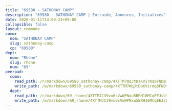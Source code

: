 ```yaml
---
title: "69580 - SATHONAY CAMP"
description: "69580 - SATHONAY CAMP | Entraide, Annonces, Initiatives"
date: 2020-01-11T14:09:21+09:00
collapsible: false
layout: commune
comm:
  nom: "SATHONAY CAMP"
  slug: sathonay-camp
  cp: "69580"
dept:
  nom: "Rhône"
  slug: rhone
  num: "69"
peerpad:
  comm:
    read_path: /r/markdown/69580_sathonay-camp/4XTTM7WqJtDaKVirmq8FNDm7LaxR9FSnhUbSGN5sgkgu1DieU
    write_path: /w/markdown/69580_sathonay-camp/4XTTM7WqJtDaKVirmq8FNDm7LaxR9FSnhUbSGN5sgkgu1DieU-K3TgV4tmxX8ezJopMUrHk2etaAipf1beFKertGDU8PDBnimQmuZNPk5DQPnv1WusnKUDRvVCFxmTKJuTnfmzy7aDxRAsu1Asjfc9KvHKbXf8nbM57msfKRF12YzEN5y9mWbsqmCL
  dept:
    read_path: /r/markdown/69_rhone/4XTTMJC39vu6sVwWPNxu5BRH16MCqEEJsbYu4RNyAxnNmNtVW
    write_path: /w/markdown/69_rhone/4XTTMJC39vu6sVwWPNxu5BRH16MCqEEJsbYu4RNyAxnNmNtVW-K3TgUzVUEXrXvc8NoaD9JfiBpc5MBFP7KZFqLEsm11xqJDEwSVMy7UACp2eYMzek3K6y2WLoyzq5xdKMZeizKNpfHbUBgJcoYSqfidBaPx8RcTCPmdCXhdgeLZLEYHVco5fHD6Pz
---
```



